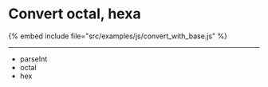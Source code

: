 # Convert octal, hexa

{% embed include file="src/examples/js/convert_with_base.js" %}

---

* parseInt
* octal
* hex



